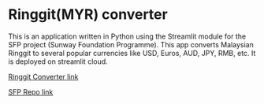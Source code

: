 # Ringgit(MYR) converter
This is an application written in Python using the Streamlit module for the SFP project (Sunway Foundation Programme).
This app converts Malaysian Ringgit to several popular currencies like USD, Euros, AUD, JPY, RMB, etc.
It is deployed on streamlit cloud.

[Ringgit Converter link](https://krunchiz-ringgit-converter.streamlit.app/)

[SFP Repo link](https://github.com/KrunchiZ/SFP)

